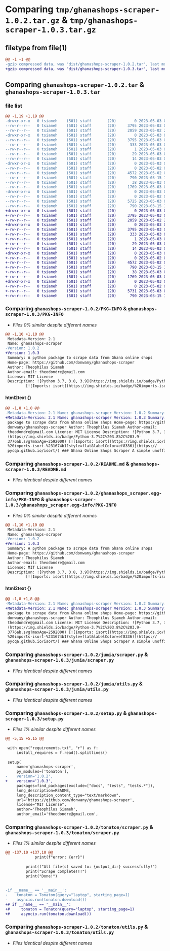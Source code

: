 # Comparing `tmp/ghanashops-scraper-1.0.2.tar.gz` & `tmp/ghanashops-scraper-1.0.3.tar.gz`

## filetype from file(1)

```diff
@@ -1 +1 @@
-gzip compressed data, was "dist/ghanashops-scraper-1.0.2.tar", last modified: Wed May  3 00:14:47 2023, max compression
+gzip compressed data, was "dist/ghanashops-scraper-1.0.3.tar", last modified: Wed May  3 00:22:07 2023, max compression
```

## Comparing `ghanashops-scraper-1.0.2.tar` & `ghanashops-scraper-1.0.3.tar`

### file list

```diff
@@ -1,19 +1,19 @@
-drwxr-xr-x   0 tsiameh    (501) staff       (20)        0 2023-05-03 00:14:47.000000 ghanashops-scraper-1.0.2/
--rw-r--r--   0 tsiameh    (501) staff       (20)     3795 2023-05-03 00:14:47.000000 ghanashops-scraper-1.0.2/PKG-INFO
--rw-r--r--   0 tsiameh    (501) staff       (20)     2059 2023-05-02 23:45:36.000000 ghanashops-scraper-1.0.2/README.md
-drwxr-xr-x   0 tsiameh    (501) staff       (20)        0 2023-05-03 00:14:47.000000 ghanashops-scraper-1.0.2/ghanashops_scraper.egg-info/
--rw-r--r--   0 tsiameh    (501) staff       (20)     3795 2023-05-03 00:14:47.000000 ghanashops-scraper-1.0.2/ghanashops_scraper.egg-info/PKG-INFO
--rw-r--r--   0 tsiameh    (501) staff       (20)      333 2023-05-03 00:14:47.000000 ghanashops-scraper-1.0.2/ghanashops_scraper.egg-info/SOURCES.txt
--rw-r--r--   0 tsiameh    (501) staff       (20)        1 2023-05-03 00:14:47.000000 ghanashops-scraper-1.0.2/ghanashops_scraper.egg-info/dependency_links.txt
--rw-r--r--   0 tsiameh    (501) staff       (20)       29 2023-05-03 00:14:47.000000 ghanashops-scraper-1.0.2/ghanashops_scraper.egg-info/requires.txt
--rw-r--r--   0 tsiameh    (501) staff       (20)       14 2023-05-03 00:14:47.000000 ghanashops-scraper-1.0.2/ghanashops_scraper.egg-info/top_level.txt
-drwxr-xr-x   0 tsiameh    (501) staff       (20)        0 2023-05-03 00:14:47.000000 ghanashops-scraper-1.0.2/jumia/
--rw-r--r--   0 tsiameh    (501) staff       (20)        0 2023-05-02 06:24:26.000000 ghanashops-scraper-1.0.2/jumia/__init__.py
--rw-r--r--   0 tsiameh    (501) staff       (20)     4572 2023-05-02 07:29:45.000000 ghanashops-scraper-1.0.2/jumia/scraper.py
--rw-r--r--   0 tsiameh    (501) staff       (20)      790 2023-03-15 19:04:53.000000 ghanashops-scraper-1.0.2/jumia/utils.py
--rw-r--r--   0 tsiameh    (501) staff       (20)       38 2023-05-03 00:14:47.000000 ghanashops-scraper-1.0.2/setup.cfg
--rw-r--r--   0 tsiameh    (501) staff       (20)     1769 2023-05-03 00:14:44.000000 ghanashops-scraper-1.0.2/setup.py
-drwxr-xr-x   0 tsiameh    (501) staff       (20)        0 2023-05-03 00:14:47.000000 ghanashops-scraper-1.0.2/tonaton/
--rw-r--r--   0 tsiameh    (501) staff       (20)        0 2023-05-02 00:14:24.000000 ghanashops-scraper-1.0.2/tonaton/__init__.py
--rw-r--r--   0 tsiameh    (501) staff       (20)     5725 2023-05-03 00:12:45.000000 ghanashops-scraper-1.0.2/tonaton/scraper.py
--rw-r--r--   0 tsiameh    (501) staff       (20)      790 2023-03-15 19:04:53.000000 ghanashops-scraper-1.0.2/tonaton/utils.py
+drwxr-xr-x   0 tsiameh    (501) staff       (20)        0 2023-05-03 00:22:07.000000 ghanashops-scraper-1.0.3/
+-rw-r--r--   0 tsiameh    (501) staff       (20)     3795 2023-05-03 00:22:07.000000 ghanashops-scraper-1.0.3/PKG-INFO
+-rw-r--r--   0 tsiameh    (501) staff       (20)     2059 2023-05-02 23:45:36.000000 ghanashops-scraper-1.0.3/README.md
+drwxr-xr-x   0 tsiameh    (501) staff       (20)        0 2023-05-03 00:22:07.000000 ghanashops-scraper-1.0.3/ghanashops_scraper.egg-info/
+-rw-r--r--   0 tsiameh    (501) staff       (20)     3795 2023-05-03 00:22:07.000000 ghanashops-scraper-1.0.3/ghanashops_scraper.egg-info/PKG-INFO
+-rw-r--r--   0 tsiameh    (501) staff       (20)      333 2023-05-03 00:22:07.000000 ghanashops-scraper-1.0.3/ghanashops_scraper.egg-info/SOURCES.txt
+-rw-r--r--   0 tsiameh    (501) staff       (20)        1 2023-05-03 00:22:07.000000 ghanashops-scraper-1.0.3/ghanashops_scraper.egg-info/dependency_links.txt
+-rw-r--r--   0 tsiameh    (501) staff       (20)       29 2023-05-03 00:22:07.000000 ghanashops-scraper-1.0.3/ghanashops_scraper.egg-info/requires.txt
+-rw-r--r--   0 tsiameh    (501) staff       (20)       14 2023-05-03 00:22:07.000000 ghanashops-scraper-1.0.3/ghanashops_scraper.egg-info/top_level.txt
+drwxr-xr-x   0 tsiameh    (501) staff       (20)        0 2023-05-03 00:22:07.000000 ghanashops-scraper-1.0.3/jumia/
+-rw-r--r--   0 tsiameh    (501) staff       (20)        0 2023-05-02 06:24:26.000000 ghanashops-scraper-1.0.3/jumia/__init__.py
+-rw-r--r--   0 tsiameh    (501) staff       (20)     4572 2023-05-02 07:29:45.000000 ghanashops-scraper-1.0.3/jumia/scraper.py
+-rw-r--r--   0 tsiameh    (501) staff       (20)      790 2023-03-15 19:04:53.000000 ghanashops-scraper-1.0.3/jumia/utils.py
+-rw-r--r--   0 tsiameh    (501) staff       (20)       38 2023-05-03 00:22:07.000000 ghanashops-scraper-1.0.3/setup.cfg
+-rw-r--r--   0 tsiameh    (501) staff       (20)     1769 2023-05-03 00:22:03.000000 ghanashops-scraper-1.0.3/setup.py
+drwxr-xr-x   0 tsiameh    (501) staff       (20)        0 2023-05-03 00:22:07.000000 ghanashops-scraper-1.0.3/tonaton/
+-rw-r--r--   0 tsiameh    (501) staff       (20)        0 2023-05-02 00:14:24.000000 ghanashops-scraper-1.0.3/tonaton/__init__.py
+-rw-r--r--   0 tsiameh    (501) staff       (20)     5731 2023-05-03 00:22:03.000000 ghanashops-scraper-1.0.3/tonaton/scraper.py
+-rw-r--r--   0 tsiameh    (501) staff       (20)      790 2023-03-15 19:04:53.000000 ghanashops-scraper-1.0.3/tonaton/utils.py
```

### Comparing `ghanashops-scraper-1.0.2/PKG-INFO` & `ghanashops-scraper-1.0.3/PKG-INFO`

 * *Files 0% similar despite different names*

```diff
@@ -1,10 +1,10 @@
 Metadata-Version: 2.1
 Name: ghanashops-scraper
-Version: 1.0.2
+Version: 1.0.3
 Summary: A python package to scrape data from Ghana online shops
 Home-page: https://github.com/donwany/ghanashops-scraper
 Author: Theophilus Siameh
 Author-email: theodondre@gmail.com
 License: MIT License
 Description: ![Python 3.7, 3.8, 3.9](https://img.shields.io/badge/Python-3.7%2C%203.8%2C%203.9-3776ab.svg?maxAge=2592000)
         [![Imports: isort](https://img.shields.io/badge/%20imports-isort-%231674b1?style=flat&labelColor=ef8336)](https://pycqa.github.io/isort/)
```

#### html2text {}

```diff
@@ -1,8 +1,8 @@
-Metadata-Version: 2.1 Name: ghanashops-scraper Version: 1.0.2 Summary: A python
+Metadata-Version: 2.1 Name: ghanashops-scraper Version: 1.0.3 Summary: A python
 package to scrape data from Ghana online shops Home-page: https://github.com/
 donwany/ghanashops-scraper Author: Theophilus Siameh Author-email:
 theodondre@gmail.com License: MIT License Description: ![Python 3.7, 3.8, 3.9]
 (https://img.shields.io/badge/Python-3.7%2C%203.8%2C%203.9-
 3776ab.svg?maxAge=2592000) [![Imports: isort](https://img.shields.io/badge/
 %20imports-isort-%231674b1?style=flat&labelColor=ef8336)](https://
 pycqa.github.io/isort/) ### Ghana Online Shops Scraper A simple unofficial
```

### Comparing `ghanashops-scraper-1.0.2/README.md` & `ghanashops-scraper-1.0.3/README.md`

 * *Files identical despite different names*

### Comparing `ghanashops-scraper-1.0.2/ghanashops_scraper.egg-info/PKG-INFO` & `ghanashops-scraper-1.0.3/ghanashops_scraper.egg-info/PKG-INFO`

 * *Files 0% similar despite different names*

```diff
@@ -1,10 +1,10 @@
 Metadata-Version: 2.1
 Name: ghanashops-scraper
-Version: 1.0.2
+Version: 1.0.3
 Summary: A python package to scrape data from Ghana online shops
 Home-page: https://github.com/donwany/ghanashops-scraper
 Author: Theophilus Siameh
 Author-email: theodondre@gmail.com
 License: MIT License
 Description: ![Python 3.7, 3.8, 3.9](https://img.shields.io/badge/Python-3.7%2C%203.8%2C%203.9-3776ab.svg?maxAge=2592000)
         [![Imports: isort](https://img.shields.io/badge/%20imports-isort-%231674b1?style=flat&labelColor=ef8336)](https://pycqa.github.io/isort/)
```

#### html2text {}

```diff
@@ -1,8 +1,8 @@
-Metadata-Version: 2.1 Name: ghanashops-scraper Version: 1.0.2 Summary: A python
+Metadata-Version: 2.1 Name: ghanashops-scraper Version: 1.0.3 Summary: A python
 package to scrape data from Ghana online shops Home-page: https://github.com/
 donwany/ghanashops-scraper Author: Theophilus Siameh Author-email:
 theodondre@gmail.com License: MIT License Description: ![Python 3.7, 3.8, 3.9]
 (https://img.shields.io/badge/Python-3.7%2C%203.8%2C%203.9-
 3776ab.svg?maxAge=2592000) [![Imports: isort](https://img.shields.io/badge/
 %20imports-isort-%231674b1?style=flat&labelColor=ef8336)](https://
 pycqa.github.io/isort/) ### Ghana Online Shops Scraper A simple unofficial
```

### Comparing `ghanashops-scraper-1.0.2/jumia/scraper.py` & `ghanashops-scraper-1.0.3/jumia/scraper.py`

 * *Files identical despite different names*

### Comparing `ghanashops-scraper-1.0.2/jumia/utils.py` & `ghanashops-scraper-1.0.3/jumia/utils.py`

 * *Files identical despite different names*

### Comparing `ghanashops-scraper-1.0.2/setup.py` & `ghanashops-scraper-1.0.3/setup.py`

 * *Files 1% similar despite different names*

```diff
@@ -5,15 +5,15 @@
 
 with open("requirements.txt", "r") as f:
     install_requires = f.read().splitlines()
 
 setup(
     name='ghanashops-scraper',
     py_modules=['tonaton'],
-    version='1.0.2',
+    version='1.0.3',
     packages=find_packages(exclude=["docs", "tests", "tests.*"]),
     long_description=README,
     long_description_content_type="text/markdown",
     url='https://github.com/donwany/ghanashops-scraper',
     license="MIT License",
     author='Theophilus Siameh',
     author_email='theodondre@gmail.com',
```

### Comparing `ghanashops-scraper-1.0.2/tonaton/scraper.py` & `ghanashops-scraper-1.0.3/tonaton/scraper.py`

 * *Files 1% similar despite different names*

```diff
@@ -137,10 +137,10 @@
             print(f"error: {err}")
 
         print(f"All file(s) saved to: {output_dir} successfully!")
         print("Scrape complete!!!")
         print("Done!")
 
 
-if __name__ == '__main__':
-    tonaton = Tonaton(query="laptop", starting_page=1)
-    asyncio.run(tonaton.download())
+# if __name__ == '__main__':
+#     tonaton = Tonaton(query="laptop", starting_page=1)
+#     asyncio.run(tonaton.download())
```

### Comparing `ghanashops-scraper-1.0.2/tonaton/utils.py` & `ghanashops-scraper-1.0.3/tonaton/utils.py`

 * *Files identical despite different names*

